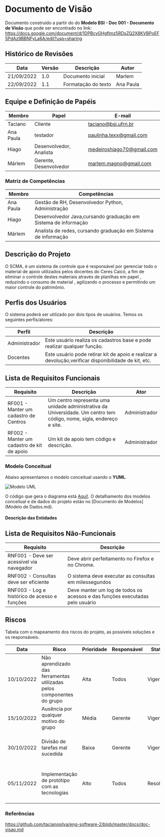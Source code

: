 # Documento de Visão

Documento construído a partir do do **Modelo BSI - Doc 001 - Documento de Visão** que pode ser encontrado no
link: https://docs.google.com/document/d/1DPBcyGHgflmz5RDsZQ2X8KVBPoEF5PdAz9BBNFyLa6A/edit?usp=sharing


## Histórico de Revisões 

Data       |    Versão   |   Descrição        |  Autor
---------  | ----------- | ------------------ | ---------
21/09/2022 | 1.0         | Documento inicial  |  Marlem
22/09/2022 | 1.1         | Formatação do texto|  Ana Paula


## Equipe e Definição de Papéis

Membro     |     Papel   |   E-mail   |
---------  | ----------- | ---------- |
Taciano    | Cliente     | taciano@bsi.ufrn.br
Ana Paula  | testador    | paulinha.texx@gmail.com
Hiago      | Desenvolvedor, Analista | medeiroshiago70@gmail.com
Márlem     | Gerente, Desenvolvedor | marlem.magno@gmail.com

### Matriz de Competências

Membro     |     Competências   |
---------  | ------------------ |
Ana Paula  | Gestão de RH, Desenvolvedor Python, Administração |
Hiago      | Desenvolvedor Java,cursando graduação em Sistema de informação  |
Márlem     | Analista de redes, cursando graduação em Sistema de informação |


## Descrição do Projeto

O SCMA, é um sistema de controle que é responsável por gerenciar todo o material de apoio utilizados pelos docentes do Ceres Caicó, a fim de eliminar o controle destes materiais através de planilhas em papel , reduzindo o consumo de material , agilizando o processo e permitindo um maior controle do patrimônio.


## Perfis dos Usuários

O sistema poderá ser utilizado por dois tipos de usuários. Temos os seguintes perfis/atores:

Perfil                                 | Descrição   |
---------                              | ----------- |
Administrador | Este usuário realiza os cadastros base e pode realizar qualquer função.
Docentes | Este usuário pode retirar kit de apoio e realizar a devolução,verificar disponibilidade de kit, etc.

## Lista de Requisitos Funcionais

Requisito                                 | Descrição   | Ator |
---------                                 | ----------- | ---------- |
RF001 - Manter um cadastro de Centros     | Um centro representa uma unidade administrativa da Universidade. Um centro tem código, nome, sigla, endereço e site. | Administrador |
RF002 - Manter um cadastro de kit de apoio | Um kit de apoio tem código e descrição. | Administrador |

### Modelo Conceitual

Abaixo apresentamos o modelo conceitual usando o **YUML**.

 ![Modelo UML](yuml/monitoria-modelo.png)

O código que gera o diagrama está [Aqui!](yuml/monitoria-yuml.md). O detalhamento dos modelos conceitual e de dados do projeto estão no [Documento de Modelos](Modelo de Dados.md).

#### Descrição das Entidades

## Lista de Requisitos Não-Funcionais

Requisito                                 | Descrição   |
---------                                 | ----------- |
RNF001 - Deve ser acessível via navegador | Deve abrir perfeitamento no Firefox e no Chrome. |
RNF002 - Consultas deve ser eficiente | O sistema deve executar as consultas em milessegundos |
RNF003 - Log e histórico de acesso e funções | Deve manter um log de todos os acessos e das funções executadas pelo usuário |

## Riscos

Tabela com o mapeamento dos riscos do projeto, as possíveis soluções e os responsáveis.

Data | Risco | Prioridade | Responsável | Status | Providência/Solução |
------ | ------ | ------ | ------ | ------ | ------ |
10/10/2022 | Não aprendizado das ferramentas utilizadas pelos componentes do grupo | Alta | Todos | Vigente | Reforçar estudos sobre as ferramentas e aulas com a integrante que conhece a ferramenta |
15/10/2022 | Ausência por qualquer motivo do grupo | Média | Gerente | Vigente | Planejar o cronograma tendo em base a agenda do cliente |
30/10/2022 | Divisão de tarefas mal sucedida | Baixa | Gerente | Vigente | Acompanhar de perto o desenvolvimento de cada membro da equipe |
05/11/2022 | Implementação de protótipo com as tecnologias | Alto | Todos | Resolvido | Encontrar tutorial com a maioria da tecnologia e implementar um caso base do sistema |

### Referências

https://github.com/tacianosilva/eng-software-2/blob/master/docs/doc-visao.md
